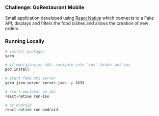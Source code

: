 ### Challenge: GoRestaurant Mobile
Small application developed using [React Native](https://reactnative.dev/) which connects to a Fake API, displays and filters the food dishes and allows the creation of new orders.

### Running Locally

```sh
# install packages
yarn

# if emulating on iOS, navigate into 'ios' folder and run
pod install

# start fake API server
yarn json-server server.json -p 3333

# start emulator on iOs
react-native run-ios

# or Android
react-native run-android
```
